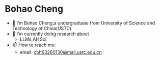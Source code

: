 # Bohao Cheng


- 🔭 I’m Bohao Cheng,a undergraduate from University of Science and Technology of China(USTC)
- 🌱 I’m currently doing research about
  - LLMs,AI4Sci
- 📫 How to reach me:
  - email: cbh63260130@mail.ustc.edu.cn

